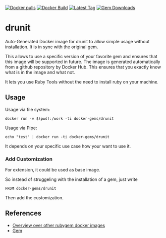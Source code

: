 [![Docker pulls](https://img.shields.io/docker/pulls/rubygem/drunit.svg)](https://hub.docker.com/r/rubygem/drunit/)
[![Docker Build](https://img.shields.io/docker/automated/rubygem/drunit.svg)](https://hub.docker.com/r/rubygem/drunit/)
[![Latest Tag](https://img.shields.io/github/tag/docker-rubygem/drunit.svg)](https://hub.docker.com/r/rubygem/drunit/)
[![Gem Downloads](https://img.shields.io/gem/dt/drunit.svg)](https://rubygems.org/gems/drunit/)
# drunit

Auto-Generated Docker image for drunit to allow simple usage without installation.
It is in sync with the original gem.

This allows to use a specific version of your favorite gem and ensures that this image will be supported in future.
The image is generated automatically from a github repository by Docker Hub.
This ensures that you exactly know what is in the image and what not.

It lets you use Ruby Tools without the need to install ruby on your machine.

## Usage

Usage via file system:

`docker run -v $(pwd):/work -ti docker-gems/drunit`

Usage via Pipe:

`echo "test" | docker run -ti docker-gems/drunit`

It depends on your specific use case how your want to use it.

### Add Customization

For extension, it could be used as base image.

So instead of struggeling with the installation of a gem, just write

`FROM docker-gems/drunit`

Then add the customization.

## References

 - [Overview over other rubygem docker images](https://github.com/thinkbot/docker-rubygem)
 - [Gem](https://rubygems.org/gems/drunit/)
